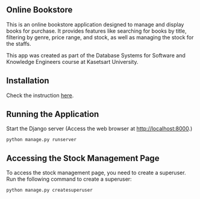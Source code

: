 ## Online Bookstore


This is an online bookstore application designed to manage and display books for purchase. It provides features like searching for books by title, filtering by genre, price range, and stock, as well as managing the stock for the staffs. 

This app was created as part of the Database Systems for Software and Knowledge Engineers course at Kasetsart University.

## Installation

Check the instruction [here](./Installation.md).

## Running the Application

Start the Django server (Access the web browser at <http://localhost:8000>.)
```shell
python manage.py runserver
 ```

## Accessing the Stock Management Page

To access the stock management page, you need to create a superuser. Run the following command to create a superuser:

```shell
python manage.py createsuperuser
```



  